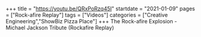 +++
title = "https://youtu.be/QRxPoRzq45I"
startdate = "2021-01-09"
pages = ["Rock-afire Replay"]
tags = ["Videos"]
categories = ["Creative Engineering","ShowBiz Pizza Place"]
+++
The Rock-afire Explosion - Michael Jackson Tribute (Rockafire Replay)
